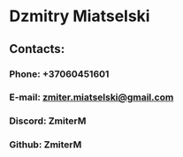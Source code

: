 # Dzmitry Miatselski

## Contacts:
### Phone: +37060451601
### E-mail: zmiter.miatselski@gmail.com
### Discord: ZmiterM
### Github: ZmiterM
